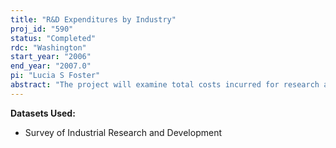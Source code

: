 ```yaml
---
title: "R&D Expenditures by Industry"
proj_id: "590"
status: "Completed"
rdc: "Washington"
start_year: "2006"
end_year: "2007.0"
pi: "Lucia S Foster"
abstract: "The project will examine total costs incurred for research and development (by Federal and by company) from the RD-1 survey for the entire time period available (1972-latest year available). The expenditure data will be used for two purposes: (1) to improve the industry performed R&D capital stock and (2) to generate a government funded R&D capital stock. The stocks will be included as variables in an industry-level translog variable cost function estimation. The returns to total R&D investment and the returns to capital stock of government funded R&D will be estimated. "
---
```


**Datasets Used:**

  - Survey of Industrial Research and Development 

